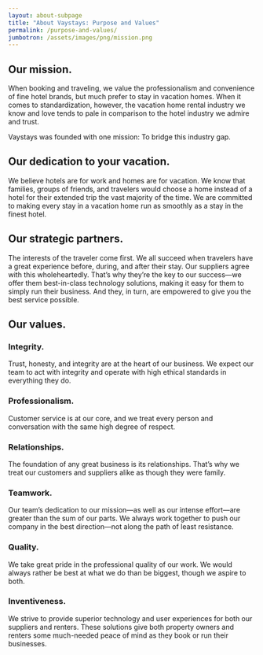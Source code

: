 ```yaml
---
layout: about-subpage
title: "About Vaystays: Purpose and Values"
permalink: /purpose-and-values/
jumbotron: /assets/images/png/mission.png
---
```


## Our mission.

When booking and traveling, we value the professionalism and convenience of fine hotel brands, but much prefer to stay in vacation homes. When it comes to standardization, however, the vacation home rental industry we know and love tends to pale in comparison to the hotel industry we admire and trust.

Vaystays was founded with one mission: To bridge this industry gap.

## Our dedication to your vacation.

We believe hotels are for work and homes are for vacation. We know that families, groups of friends, and travelers would choose a home instead of a hotel for their extended trip the vast majority of the time. We are committed to making every stay in a vacation home run as smoothly as a stay in the finest hotel.

## Our strategic partners.

The interests of the traveler come first. We all succeed when travelers have a great experience before, during, and after their stay. Our suppliers agree with this wholeheartedly. That’s why they’re the key to our success—we offer them best-in-class technology solutions, making it easy for them to simply run their business. And they, in turn, are empowered to give you the best service possible.

## Our values.

### Integrity.

Trust, honesty, and integrity are at the heart of our business. We expect our team to act with integrity and operate with high ethical standards in everything they do.

### Professionalism.

Customer service is at our core, and we treat every person and conversation with the same high degree of respect.

### Relationships.

The foundation of any great business is its relationships. That’s why we treat our customers and suppliers alike as though they were family.

### Teamwork.

Our team’s dedication to our mission—as well as our intense effort—are greater than the sum of our parts. We always work together to push our company in the best direction—not along the path of least resistance.

### Quality.

We take great pride in the professional quality of our work. We would always rather be best at what we do than be biggest, though we aspire to both.

### Inventiveness.

We strive to provide superior technology and user experiences for both our suppliers and renters. These solutions give both property owners and renters some much-needed peace of mind as they book or run their businesses.

